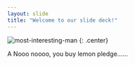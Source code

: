 ```yaml
---
layout: slide
title: "Welcome to our slide deck!"
---
```


![most-interesting-man](https://cloud.githubusercontent.com/assets/16547949/25400967/47a9dd52-29c2-11e7-9623-e913672a3eec.jpg)
{: .center}

A Nooo noooo, you buy lemon pledge......
